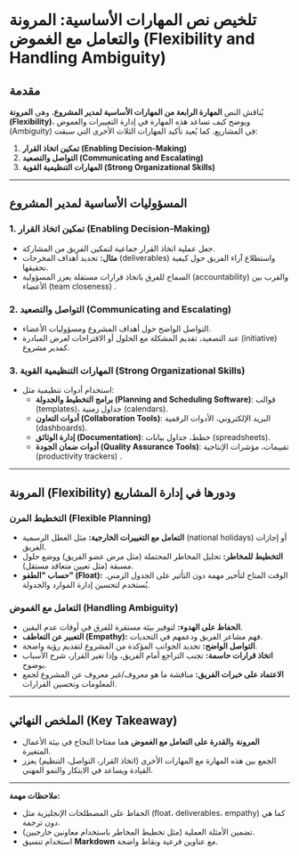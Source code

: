 # تلخيص نص المهارات الأساسية: المرونة والتعامل مع الغموض (Flexibility and Handling Ambiguity)  

## **مقدمة**  
يُناقش النص **المهارة الرابعة من المهارات الأساسية لمدير المشروع**، وهي **المرونة (Flexibility)**، ويوضح كيف تساعد هذه المهارة في إدارة التغييرات والغموض (Ambiguity) في المشاريع. كما يُعيد تأكيد المهارات الثلاث الأخرى التي سبقت:  
1. **تمكين اتخاذ القرار (Enabling Decision-Making)**  
2. **التواصل والتصعيد (Communicating and Escalating)**  
3. **المهارات التنظيمية القوية (Strong Organizational Skills)**  

---

## **المسؤوليات الأساسية لمدير المشروع**  

### **1. تمكين اتخاذ القرار (Enabling Decision-Making)**  
- جعل عملية اتخاذ القرار جماعية لتمكين الفريق من المشاركة.  
- **مثال:** تحديد أهداف المخرجات (deliverables) واستطلاع آراء الفريق حول كيفية تحقيقها.  
- السماح للفرق باتخاذ قرارات مستقلة يعزز المسؤولية (accountability) والقرب بين الأعضاء (team closeness) .  

### **2. التواصل والتصعيد (Communicating and Escalating)**  
- التواصل الواضح حول أهداف المشروع ومسؤوليات الأعضاء.  
- عند التصعيد، تقديم المشكلة مع الحلول أو الاقتراحات لعرض المبادرة (initiative) كمدير مشروع.  

### **3. المهارات التنظيمية القوية (Strong Organizational Skills)**  
- استخدام أدوات تنظيمية مثل:  
  - **برامج التخطيط والجدولة (Planning and Scheduling Software)**: قوالب (templates)، جداول زمنية (calendars).  
  - **أدوات التعاون (Collaboration Tools)**: البريد الإلكتروني، الأدوات الرقمية (dashboards).  
  - **إدارة الوثائق (Documentation)**: خطط، جداول بيانات (spreadsheets).  
  - **أدوات ضمان الجودة (Quality Assurance Tools)**: تقييمات، مؤشرات الإنتاجية (productivity trackers) .  

---

## **المرونة (Flexibility) ودورها في إدارة المشاريع**  

### **التخطيط المرن (Flexible Planning)**  
- **التعامل مع التغييرات الخارجية:** مثل العطل الرسمية (national holidays) أو إجازات الفريق.  
- **التخطيط للمخاطر:** تحليل المخاطر المحتملة (مثل مرض عضو الفريق) ووضع حلول مسبقة (مثل تعيين متعاقد مستقل).  
- **حساب "الطفو" (Float):** الوقت المتاح لتأخير مهمة دون التأثير على الجدول الزمني. يُستخدم لتحسين إدارة الموارد والجدولة.  

### **التعامل مع الغموض (Handling Ambiguity)**  
- **الحفاظ على الهدوء:** لتوفير بيئة مستقرة للفرق في أوقات عدم اليقين.  
- **التعبير عن التعاطف (Empathy):** فهم مشاعر الفريق ودعمهم في التحديات.  
- **التواصل الواضح:** تحديد الجوانب المؤكدة من المشروع لتقديم رؤية واضحة.  
- **اتخاذ قرارات حاسمة:** تجنب التراجع أمام الفريق، وإذا تغير القرار، شرح الأسباب بوضوح.  
- **الاعتماد على خبرات الفريق:** مناقشة ما هو معروف/غير معروف عن المشروع لجمع المعلومات وتحسين القرارات.  

---

## **الملخص النهائي (Key Takeaway)**  
- **المرونة** و**القدرة على التعامل مع الغموض** هما مفتاحا النجاح في بيئة الأعمال المتغيرة.  
- الجمع بين هذه المهارة مع المهارات الأخرى (اتخاذ القرار، التواصل، التنظيم) يعزز القيادة ويساعد في الابتكار والنمو المهني.  

---  
**ملاحظات مهمة:**  
- الحفاظ على المصطلحات الإنجليزية مثل (float، deliverables، empathy) كما هي دون ترجمة.  
- تضمين الأمثلة العملية (مثل تخطيط المخاطر باستخدام معاونين خارجيين).  
- استخدام تنسيق **Markdown** مع عناوين فرعية ونقاط واضحة.